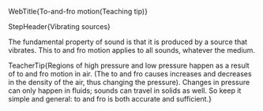 WebTitle{To-and-fro motion(Teaching tip)}

StepHeader{Vibrating sources}

The fundamental property of sound is that it is produced by a source that vibrates. This to and fro motion applies to all sounds, whatever the medium.

TeacherTip{Regions of high pressure and low pressure happen as a result of to and fro motion in air. (The to and fro causes increases and decreases in the density of the air, thus changing the pressure). Changes in pressure can only happen in fluids; sounds can travel in solids as well. So keep it simple and general: to and fro is both accurate and sufficient.}

